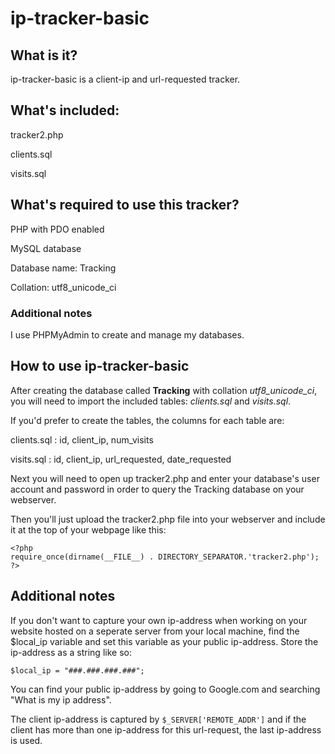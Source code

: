 # ip-tracker-basic


## What is it?


ip-tracker-basic is a client-ip and url-requested tracker.


## What's included:


tracker2.php

clients.sql

visits.sql


## What's required to use this tracker?


PHP with PDO enabled 

MySQL database

Database name: Tracking

Collation: utf8_unicode_ci


### Additional notes


I use PHPMyAdmin to create and manage my databases.


## How to use ip-tracker-basic


After creating the database called **Tracking** with collation *utf8_unicode_ci*, you will need to import the included tables: *clients.sql* and *visits.sql*.


If you'd prefer to create the tables, the columns for each table are:


clients.sql : id, client_ip, num_visits

visits.sql  : id, client_ip, url_requested, date_requested


Next you will need to open up tracker2.php and enter your database's user account and password in order to query the Tracking database on your webserver.


Then you'll just upload the tracker2.php file into your webserver and include it at the top of your webpage like
this:


```
<?php
require_once(dirname(__FILE__) . DIRECTORY_SEPARATOR.'tracker2.php');
?>
```


## Additional notes


If you don't want to capture your own ip-address when working on your website hosted on a seperate server from your local machine, find the $local_ip variable and set this variable as your public ip-address. Store the ip-address as a string like
so:


```
$local_ip = "###.###.###.###";
```


You can find your public ip-address by going to Google.com and searching "What is my ip address".


The client ip-address is captured by ```$_SERVER['REMOTE_ADDR']``` and if the client has more than one ip-address for this url-request, the last ip-address is used.
